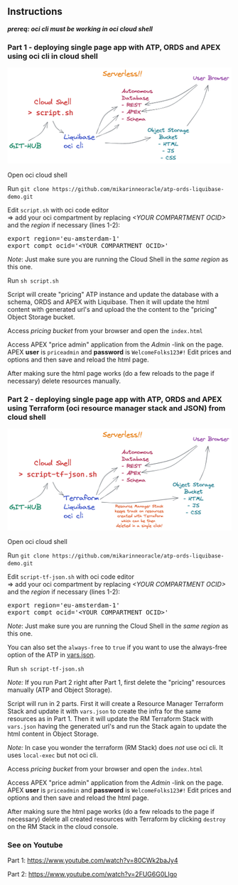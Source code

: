 ## Instructions

<i><b>prereq: oci cli must be working in oci cloud shell</b></i>

### Part 1 - deploying single page app with ATP, ORDS and APEX using oci cli in cloud shell

<p>
<img src="atp_ords_spa_1.png" width="800" />

<p>
Open oci cloud shell

<p>
Run <code>git clone https://github.com/mikarinneoracle/atp-ords-liquibase-demo.git</code>

<p>
Edit <code>script.sh</code> with oci code editor<br>
    => add your oci compartment by replacing <i>&lt;YOUR COMPARTMENT OCID&gt;</i> and the <i>region</i> if necessary (lines 1-2):

<p>
<pre>
export region='eu-amsterdam-1'
export compt_ocid='&lt;YOUR COMPARTMENT OCID&gt;'
</pre>

<p>
<i>Note</i>: Just make sure you are running the Cloud Shell in the <i>same region</i> as this one.

<p>
Run <code>sh script.sh</code>

<p>
Script will create "pricing" ATP instance and update the database with a schema, ORDS and APEX with Liquibase.
Then it will update the html content with generated url's and upload the the content to the "pricing" Object Storage bucket.
    
<p>
Access <i>pricing bucket</i> from your browser and open the <code>index.html</code>

<p>
Access APEX "price admin" application from the <i>Admin</i> -link on the page.
APEX <b>user</b> is <code>priceadmin</code> and <b>password</b> is <code>WelcomeFolks123#!</code>
Edit prices and options and then save and reload the html page.

<p>
After making sure the html page works (do a few reloads to the page if necessary) delete resources manually.

### Part 2 - deploying single page app with ATP, ORDS and APEX using Terraform (oci resource manager stack and JSON) from cloud shell

<p>
<img src="atp_ords_spa_2.1.png" width="800" />

<p>
Open oci cloud shell

<p>
Run <code>git clone https://github.com/mikarinneoracle/atp-ords-liquibase-demo.git</code>

<p>
Edit <code>script-tf-json.sh</code> with oci code editor<br>
    => add your oci compartment by replacing <i>&lt;YOUR COMPARTMENT OCID&gt;</i> and the <i>region</i> if necessary (lines 1-2):

<p>
<pre>
export region='eu-amsterdam-1'
export compt_ocid='&lt;YOUR COMPARTMENT OCID&gt;'
</pre>

<p>
<i>Note</i>: Just make sure you are running the Cloud Shell in the <i>same region</i> as this one.

<p>
You can also set the <code>always-free</code> to <code>true</code> if you want to use the always-free option of the ATP in
<a href="https://github.com/mikarinneoracle/atp-ords-liquibase-demo/blob/main/vars.json#L4">vars.json</a>.
    
<p>
Run <code>sh script-tf-json.sh</code>

<p>
<i>Note:</i> If you run Part 2 right after Part 1, first delete the "pricing" resources manually (ATP and Object Storage).

<p>
Script will run in 2 parts.
First it will create a Resource Manager Terraform Stack and update it with <code>vars.json</code> to create the infra for the same resources as in Part 1.
Then it will update the RM Terraform Stack with <code>vars.json</code> having the generated url's and run the Stack again to update the  html content in Object Storage.

<p>
<i>Note:</i> In case you wonder the terraform (RM Stack) does <i>not</i> use oci cli. It uses <code>local-exec</code> but not oci cli.

<p>
Access <i>pricing bucket</i> from your browser and open the <code>index.html</code>

<p>
Access APEX "price admin" application from the <i>Admin</i> -link on the page.
APEX <b>user</b> is <code>priceadmin</code> and <b>password</b> is <code>WelcomeFolks123#!</code>
Edit prices and options and then save and reload the html page.

<p>
After making sure the html page works (do a few reloads to the page if necessary) delete all created resources with Terraform by clicking <code>destroy</code> on the RM Stack in the cloud console.

### See on Youtube

Part 1: <a href="https://www.youtube.com/watch?v=80CWk2baJy4">https://www.youtube.com/watch?v=80CWk2baJy4</a>

Part 2: <a href="https://www.youtube.com/watch?v=2FUG6G0LIgo">https://www.youtube.com/watch?v=2FUG6G0LIgo</a>
